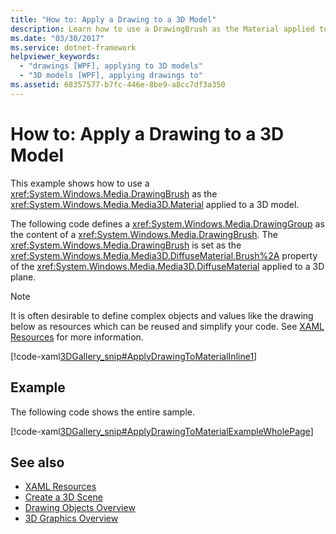 ```yaml
---
title: "How to: Apply a Drawing to a 3D Model"
description: Learn how to use a DrawingBrush as the Material applied to a 3D model in Windows Presentation Foundation (WPF).
ms.date: "03/30/2017"
ms.service: dotnet-framework
helpviewer_keywords:
  - "drawings [WPF], applying to 3D models"
  - "3D models [WPF], applying drawings to"
ms.assetid: 68357577-b7fc-446e-8be9-a8cc7df3a350
---
```

# How to: Apply a Drawing to a 3D Model

This example shows how to use a <xref:System.Windows.Media.DrawingBrush> as the <xref:System.Windows.Media.Media3D.Material> applied to a 3D model.

The following code defines a <xref:System.Windows.Media.DrawingGroup> as the content of a <xref:System.Windows.Media.DrawingBrush>.  The <xref:System.Windows.Media.DrawingBrush> is set as the <xref:System.Windows.Media.Media3D.DiffuseMaterial.Brush%2A> property of the <xref:System.Windows.Media.Media3D.DiffuseMaterial> applied to a 3D plane.

> [!NOTE]
> It is often desirable to define complex objects and values like the drawing below as resources which can be reused and simplify your code. See [XAML Resources](../systems/xaml-resources-overview.md) for more information.

[!code-xaml[3DGallery_snip#ApplyDrawingToMaterialInline1](~/samples/snippets/csharp/VS_Snippets_Wpf/3DGallery_snip/CS/ApplyDrawingToMaterialExample.xaml#applydrawingtomaterialinline1)]

## Example

The following code shows the entire sample.

[!code-xaml[3DGallery_snip#ApplyDrawingToMaterialExampleWholePage](~/samples/snippets/csharp/VS_Snippets_Wpf/3DGallery_snip/CS/ApplyDrawingToMaterialExample.xaml#applydrawingtomaterialexamplewholepage)]

## See also

- [XAML Resources](../systems/xaml-resources-overview.md)
- [Create a 3D Scene](how-to-create-a-3-d-scene.md)
- [Drawing Objects Overview](drawing-objects-overview.md)
- [3D Graphics Overview](3-d-graphics-overview.md)
